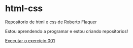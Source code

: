 # html-css
 Repositorio de html e css de Roberto Flaquer

Estou aprendendo a programar e estou criando repositorios!

<a href="https://robertoflaquer.github.io/html-css/exercicios/ex001/index.html" target="_blank">Executar o exercício 001</a>